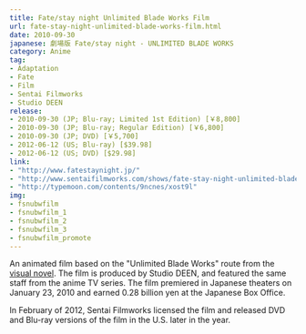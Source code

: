 ```yaml
---
title: Fate/stay night Unlimited Blade Works Film
url: fate-stay-night-unlimited-blade-works-film.html
date: 2010-09-30
japanese: 劇場版 Fate/stay night - UNLIMITED BLADE WORKS
category: Anime
tag:
- Adaptation
- Fate
- Film
- Sentai Filmworks
- Studio DEEN
release:
- 2010-09-30 (JP; Blu-ray; Limited 1st Edition) [￥8,800]
- 2010-09-30 (JP; Blu-ray; Regular Edition) [￥6,800]
- 2010-09-30 (JP; DVD) [￥5,700]
- 2012-06-12 (US; Blu-ray) [$39.98]
- 2012-06-12 (US; DVD) [$29.98]
link:
- "http://www.fatestaynight.jp/"
- "http://www.sentaifilmworks.com/shows/fate-stay-night-unlimited-blade-works"
- "http://typemoon.com/contents/9ncnes/xost9l"
img:
- fsnubwfilm
- fsnubwfilm_1
- fsnubwfilm_2
- fsnubwfilm_3
- fsnubwfilm_promote
---
```


An animated film based on the "Unlimited Blade Works" route from the [visual novel](fate-stay-night.html). The film is produced by Studio DEEN, and featured the same staff from the anime TV series. The film premiered in Japanese theaters on January 23, 2010 and earned 0.28 billion yen at the Japanese Box Office.

In February of 2012, Sentai Filmworks licensed the film and released DVD and Blu-ray versions of the film in the U.S. later in the year.